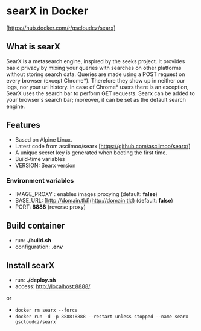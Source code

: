 # searX in Docker

[https://hub.docker.com/r/gscloudcz/searx]

## What is searX

SearX is a metasearch engine, inspired by the seeks project. It provides basic privacy by mixing your queries with searches on other platforms without storing search data. Queries are made using a POST request on every browser (except Chrome*). Therefore they show up in neither our logs, nor your url history. In case of Chrome* users there is an exception, SearX uses the search bar to perform GET requests. Searx can be added to your browser's search bar; moreover, it can be set as the default search engine.

## Features

* Based on Alpine Linux.
* Latest code from asciimoo/searx [https://github.com/asciimoo/searx/]
* A unique secret key is generated when booting the first time.
* Build-time variables
* VERSION: Searx version

### Environment variables

* IMAGE_PROXY : enables images proxying (default: **false**)
* BASE_URL: [http://domain.tld](http://domain.tld) (default: **false**)
* PORT: **8888** (reverse proxy)

## Build container

* run: **./build.sh**
* configuration: **.env**

## Install searX

* run: **./deploy.sh**
* access: [http://localhost:8888/](http://localhost:8888/)

or

* `docker rm searx --force`
* `docker run -d -p 8888:8888 --restart unless-stopped --name searx gscloudcz/searx`
